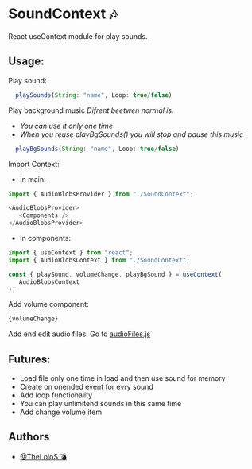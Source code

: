 # **SoundContext** 🎶
React useContext module for play sounds.
 

## Usage:
Play sound:
```javascript
  playSounds(String: "name", Loop: true/false)
```
Play background music
  *Difrent beetwen normal is:*
   - *You can use it only one time*
   - *When you reuse playBgSounds() you will stop and pause this music*
```javascript
  playBgSounds(String: "name", Loop: true/false)
```
Import Context:
  - in main:
```javascript
import { AudioBlobsProvider } from "./SoundContext";

<AudioBlobsProvider>
   <Components />
</AudioBlobsProvider>
```
  - in components:
```javascript
import { useContext } from "react";
import { AudioBlobsContext } from "./SoundContext";

const { playSound, volumeChange, playBgSound } = useContext(
   AudioBlobsContext
);
```
Add volume component:
```javascript
{volumeChange}
```
Add end edit audio files:
 Go to [audioFiles.js](src/audioFiles.js)

## Futures: 
 - Load file only one time in load and then use sound for memory
 - Create on onended event for evry sound
 - Add loop functionality
 - You can play unlimitend sounds in this same time 
 - Add change volume item

## Authors

- [@TheLoloS 💣](https://github.com/TheLoloS)
